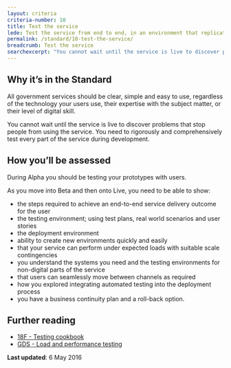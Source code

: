 ```yaml
---
layout: criteria
criteria-number: 10
title: Test the service
lede: Test the service from end to end, in an environment that replicates the live version.
permalink: /standard/10-test-the-service/
breadcrumb: Test the service
searchexcerpt: "You cannot wait until the service is live to discover problems that stop people from using the service. You need to rigorously and comprehensively test every part of the service during development."
---
```


## Why it’s in the Standard

All government services should be clear, simple and easy to use, regardless of the technology your users use, their expertise with the subject matter, or their level of digital skill.

You cannot wait until the service is live to discover problems that stop people from using the service. You need to rigorously and comprehensively test every part of the service during development.

## How you’ll be assessed

During Alpha you should be testing your prototypes with users.

As you move into Beta and then onto Live, you need to be able to show:

- the steps required to achieve an end-to-end service delivery outcome for the user 
- the testing environment; using test plans, real world scenarios and user stories 
- the deployment environment
- ability to create new environments quickly and easily
- that your service can perform under expected loads with suitable scale contingencies  
- you understand the systems you need and the testing environments for non-digital parts of the service
- that users can seamlessly move between channels as required
- how you explored integrating automated testing into the deployment process 
- you have a business continuity plan and a roll-back option.

## Further reading  
- [18F - Testing cookbook](https://pages.18f.gov/testing-cookbook/)
- [GDS - Load and performance testing](https://www.gov.uk/service-manual/operations/load-and-performance-testing.html)

**Last updated**: 6 May 2016
